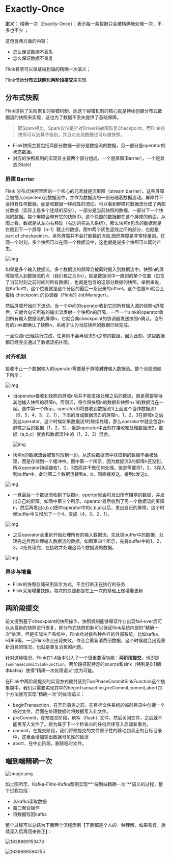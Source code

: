 # Exactly-Once

**定义**： 精确一次（Exactly-Once）：表示每一条数据只会被精确地处理一次，不多也不少 ；

这包含两方面的内容：

- 怎么保证数据不丢失
- 怎么保证数据不重复

Flink甚至可以保证端到端的精确一次语义；

Flink借助**分布式快照**和**两阶段提交**来实现

## 分布式快照

 Flink提供了失败恢复的容错机制，而这个容错机制的核心就是持续创建分布式数据流的快照来实现，这也为了数据不丢失提供了基础保障。 

>  同Spark相比，Spark仅仅是针对Driver的故障恢复Checkpoint。而Flink的快照可以到算子级别，并且对全局数据也可以做快照。 

-  Flink快照主要包括两部分数据一部分是数据流的数据，另一部分是operator的状态数据。 
-  对应的快照机制的实现有主要两个部分组成，一个是屏障(Barrier），一个是状态(State) 

### 屏障 Barrier

Flink 分布式快照里面的一个核心的元素就是流屏障（stream barrier）。这些屏障会被插入(injected)到数据流中，并作为数据流的一部分随着数据流动。屏障并不会持有任何数据，而是和数据一样线性的流动。可以看到屏障将数据流分成了两部分数据（实际上是多个连续的部分），一部分是当前快照的数据，一部分下一个快照的数据。每个屏障会带有它的快照ID。这个快照的数据都在这个屏障的前面。从图上看，数据是从左向右移动（右边的先进入系统），那么快照n包含的数据就是右侧到下一个屏障（n-1）截止的数据，图中两个灰色竖线之间的部分，也就是part of  checkpoint n。另外屏障并不会打断数的流动,因而屏障是非常轻量的。在同一个时刻，多个快照可以在同一个数据流中，这也就是说多个快照可以同时产生。

 ![img](Flink核心知识.assets/8192457-f4b190fe62448fe8.webp) 

如果是多个输入数据流，多个数据流的屏障会被同时插入到数据流中。快照n的屏障被插入到数据流的点（我们称之为Sn），就是数据流中一直到的某个位置（包含了当前时刻之前时间的所有数据），也就是包含的这部分数据的快照。举例来说，在Kafka中，这个位置就是这个分区的最后一条记录的offset。这个位置Sn就会上报给 checkpoint 的协调器（Flink的 JobManager）。

然后屏障开始向下流动。当一个中间的operator收到它的所有输入源的快照n屏障后，它就会向它所有的输出流发射一个快照n的屏障，一旦一个sink的operator收到所有输入数据流的屏障n，它就会向checkpoint的协调器发送快照n确认。当所有的sink都确认了快照n，系统才认为当前快照的数据已经完成。

一旦快照n已经执行完成，任务则不会再请求Sn之前的数据，因为此刻，这些数据都已经完全通过了数据流拓扑图。

### 对齐机制

接收不止一个数据输入的operator需要基于屏障**对齐**输入数据流。整个流程图如下所示：

 ![img](Flink核心知识.assets/8192457-d8cd8045d5540721.webp) 

- 当operator接收到快照的屏障n后并不能直接处理之后的数据，而是需要等待其他输入快照的屏障n。否则话，将会将快照n的数据和快照n+1的数据混在一起。图中第一个所示，operator即将要收到数据流1(上面这个当作数据流1（6，5，4，3，2，1），下面的当成数据流2)的屏障n，1，2，3在屏障n之后到达operator，这个时候如果数据流1的继续处理，那么operator中就会包含n屏障之后的数据（1，2，3），但是operator中此刻在接收和处理数据流2，数据（a,b,c）就会和数据流1中的（1，2，3）混合。

   ![img](Flink核心知识.assets/8192457-9588055fadb4f615.webp) 

- 快照n的数据流会被暂时放到一边。从这些数据流中获取到的数据不会被处理，而是存储到一个缓冲中。图中第一个所示，因为数据流2的屏障n还没到，所以operator持续接收1，2，3然而并不做任何处理。但是需要将1，2，3存入到buffer中。此时第二个数据流接到a，b，则直接发送，接到c发送c。

 ![img](Flink核心知识.assets/8192457-38062b90b7656ef9.webp) 

- 一旦最后一个数据流收到了快照n，opertor就会将发出所有阻塞的数据，并发出自己的屏障。如图中第三个所示，operator最后收到了另一个数据流的屏障n，然后再发出a,b,c(图中operator中的c,b,a)以后，发出自己的屏障，这个时候buffer中又增加了一个4，变成（4，3，2，1）。

 ![img](Flink核心知识.assets/8192457-f9df6b1e9e8d12a1-1638886087117.webp) 

- 之后operator会重新开始处理所有的输入数据流，先处理buffer中的数据，处理完之后再处理输入数据流的数据。如图第四个所示，先将buffer中的1，2，3，4先处理完，在接收并处理这两个数据源的数据。

 ![img](Flink核心知识.assets/8192457-7d603a331bc8e8c8.webp) 

### 异步与增量

- Flink的快照存储采用异步方式，不会打断正在执行的任务
- Flink采用增量快照，每次的快照都是在上一次的基础上做增量更新

## 两阶段提交

前文提到基于checkpoint的快照操作，快照机制能够保证作业出现fail-over后可以从最新的快照进行恢复，即分布式快照机制可以保证flink系统内部的”精确一次“处理。但是实际生产系统中，Flink会对接各种各样的外部系统，比如kafka，HDFS等，一旦Flink作业出现失败，作业会重新消费旧数据，这个时候就会出现重新消费的情况，也就是重复消费的问题。 

针对这种情况，Flink在1.4版本引入了一个很重要得功能：**两阶段提交**，也即是`TwoPhaseCommitSinkFunction`。两阶段搭配特定的source和sink（特别是0.11版本kafka）使得”精确一次处理语义“成为可能。 

 在Flink中两阶段提交的实现方式被封装到TwoPhaseCommitSinkFunction这个抽象类中，我们只需要实现其中的beginTransaction,preCommit,commit,abort四个方法就可实现”精确一次“的处理语义：

- beginTransaction，在开启事务之前，在目标文件系统的临时目录中创捷一个临时文件，后面在处理数据时将数据写入此文件。
- preCommit，在预提交阶段，刷写（flush）文件，然后关闭文件，之后就不能再写入文件了。将为属于下一个检查点的任何后续写入启动新事务。
- commit，在提交阶段，我们将预提交的文件原子性的移动到真正的目标目录中，这里会增加输出数据可见性的延迟
- abort，在中止阶段，删除临时文件。

## 端到端精确一次

 ![image.png](Flink核心知识.assets/3448423760-5ee07991e43bd_fix732.png) 

如上图所示，Kafka-Flink-Kafka案例实现**”端到端精确一次“**语义的过程，整个过程包括：

- 从kafka读取数据
- 窗口聚合操作
- 将数据写回kafka

整个过程可以总结为下面两个流程示例【下面都是个人的一种理解，如果有误，后续深入后再回来修正】：

![1638889153473](Flink核心知识.assets/1638889153473.png)

![1638889594255](Flink核心知识.assets/1638889594255.png)